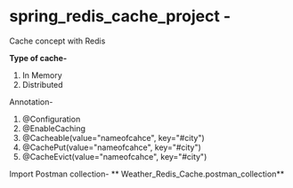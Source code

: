 # spring_redis_cache_project -

Cache concept with Redis

**Type of cache-**
  1. In Memory 
  2. Distributed

Annotation-
  1. @Configuration
  2. @EnableCaching
  3. @Cacheable(value="nameofcahce", key="#city")
  4. @CachePut(value="nameofcahce", key="#city")
  5.  @CacheEvict(value="nameofcahce", key="#city")


Import Postman collection-
**  Weather_Redis_Cache.postman_collection**

  
  
  
 
  
